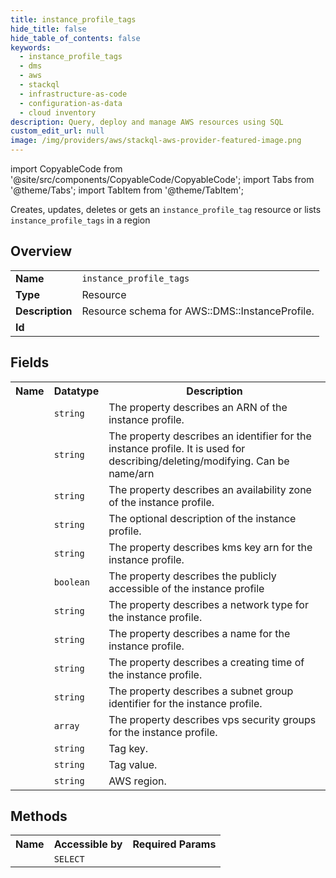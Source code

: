 ```yaml
---
title: instance_profile_tags
hide_title: false
hide_table_of_contents: false
keywords:
  - instance_profile_tags
  - dms
  - aws
  - stackql
  - infrastructure-as-code
  - configuration-as-data
  - cloud inventory
description: Query, deploy and manage AWS resources using SQL
custom_edit_url: null
image: /img/providers/aws/stackql-aws-provider-featured-image.png
---
```


import CopyableCode from '@site/src/components/CopyableCode/CopyableCode';
import Tabs from '@theme/Tabs';
import TabItem from '@theme/TabItem';

Creates, updates, deletes or gets an <code>instance_profile_tag</code> resource or lists <code>instance_profile_tags</code> in a region

## Overview
<table><tbody>
<tr><td><b>Name</b></td><td><code>instance_profile_tags</code></td></tr>
<tr><td><b>Type</b></td><td>Resource</td></tr>
<tr><td><b>Description</b></td><td>Resource schema for AWS::DMS::InstanceProfile.</td></tr>
<tr><td><b>Id</b></td><td><CopyableCode code="aws.dms.instance_profile_tags" /></td></tr>
</tbody></table>

## Fields
<table><tbody><tr><th>Name</th><th>Datatype</th><th>Description</th></tr><tr><td><CopyableCode code="instance_profile_arn" /></td><td><code>string</code></td><td>The property describes an ARN of the instance profile.</td></tr>
<tr><td><CopyableCode code="instance_profile_identifier" /></td><td><code>string</code></td><td>The property describes an identifier for the instance profile. It is used for describing/deleting/modifying. Can be name/arn</td></tr>
<tr><td><CopyableCode code="availability_zone" /></td><td><code>string</code></td><td>The property describes an availability zone of the instance profile.</td></tr>
<tr><td><CopyableCode code="description" /></td><td><code>string</code></td><td>The optional description of the instance profile.</td></tr>
<tr><td><CopyableCode code="kms_key_arn" /></td><td><code>string</code></td><td>The property describes kms key arn for the instance profile.</td></tr>
<tr><td><CopyableCode code="publicly_accessible" /></td><td><code>boolean</code></td><td>The property describes the publicly accessible of the instance profile</td></tr>
<tr><td><CopyableCode code="network_type" /></td><td><code>string</code></td><td>The property describes a network type for the instance profile.</td></tr>
<tr><td><CopyableCode code="instance_profile_name" /></td><td><code>string</code></td><td>The property describes a name for the instance profile.</td></tr>
<tr><td><CopyableCode code="instance_profile_creation_time" /></td><td><code>string</code></td><td>The property describes a creating time of the instance profile.</td></tr>
<tr><td><CopyableCode code="subnet_group_identifier" /></td><td><code>string</code></td><td>The property describes a subnet group identifier for the instance profile.</td></tr>
<tr><td><CopyableCode code="vpc_security_groups" /></td><td><code>array</code></td><td>The property describes vps security groups for the instance profile.</td></tr>
<tr><td><CopyableCode code="tag_key" /></td><td><code>string</code></td><td>Tag key.</td></tr>
<tr><td><CopyableCode code="tag_value" /></td><td><code>string</code></td><td>Tag value.</td></tr>
<tr><td><CopyableCode code="region" /></td><td><code>string</code></td><td>AWS region.</td></tr>
</tbody></table>

## Methods

<table><tbody>
  <tr>
    <th>Name</th>
    <th>Accessible by</th>
    <th>Required Params</th>
  </tr>
  <tr>
    <td><CopyableCode code="view" /></td>
    <td><code>SELECT</code></td>
    <td><CopyableCode code="region" /></td>
  </tr>
</tbody></table>








